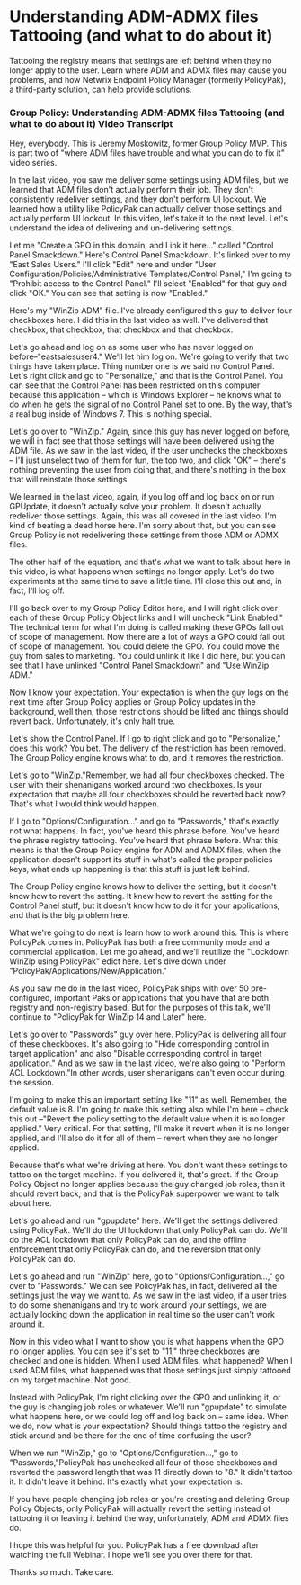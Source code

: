 # Understanding ADM-ADMX files Tattooing (and what to do about it)

Tattooing the registry means that settings are left behind when they no longer apply to the user.
Learn where ADM and ADMX files may cause you problems, and how Netwrix Endpoint Policy Manager
(formerly PolicyPak), a third-party solution, can help provide solutions.

### Group Policy: Understanding ADM-ADMX files Tattooing (and what to do about it) Video Transcript

Hey, everybody. This is Jeremy Moskowitz, former Group Policy MVP. This is part two of "where ADM
files have trouble and what you can do to fix it" video series.

In the last video, you saw me deliver some settings using ADM files, but we learned that ADM files
don't actually perform their job. They don't consistently redeliver settings, and they don't perform
UI lockout. We learned how a utility like PolicyPak can actually deliver those settings and actually
perform UI lockout. In this video, let's take it to the next level. Let's understand the idea of
delivering and un-delivering settings.

Let me "Create a GPO in this domain, and Link it here…" called "Control Panel Smackdown." Here's
Control Panel Smackdown. It's linked over to my "East Sales Users." I'll click "Edit" here and under
"User Configuration/Policies/Administrative Templates/Control Panel," I'm going to "Prohibit access
to the Control Panel." I'll select "Enabled" for that guy and click "OK." You can see that setting
is now "Enabled."

Here's my "WinZip ADM" file. I've already configured this guy to deliver four checkboxes here. I did
this in the last video as well. I've delivered that checkbox, that checkbox, that checkbox and that
checkbox.

Let's go ahead and log on as some user who has never logged on before–"eastsalesuser4." We'll let
him log on. We're going to verify that two things have taken place. Thing number one is we said no
Control Panel. Let's right click and go to "Personalize," and that is the Control Panel. You can see
that the Control Panel has been restricted on this computer because this application – which is
Windows Explorer – he knows what to do when he gets the signal of no Control Panel set to one. By
the way, that's a real bug inside of Windows 7. This is nothing special.

Let's go over to "WinZip." Again, since this guy has never logged on before, we will in fact see
that those settings will have been delivered using the ADM file. As we saw in the last video, if the
user unchecks the checkboxes – I'll just unselect two of them for fun, the top two, and click "OK" –
there's nothing preventing the user from doing that, and there's nothing in the box that will
reinstate those settings.

We learned in the last video, again, if you log off and log back on or run GPUpdate, it doesn't
actually solve your problem. It doesn't actually redeliver those settings. Again, this was all
covered in the last video. I'm kind of beating a dead horse here. I'm sorry about that, but you can
see Group Policy is not redelivering those settings from those ADM or ADMX files.

The other half of the equation, and that's what we want to talk about here in this video, is what
happens when settings no longer apply. Let's do two experiments at the same time to save a little
time. I'll close this out and, in fact, I'll log off.

I'll go back over to my Group Policy Editor here, and I will right click over each of these Group
Policy Object links and I will uncheck "Link Enabled." The technical term for what I'm doing is
called making these GPOs fall out of scope of management. Now there are a lot of ways a GPO could
fall out of scope of management. You could delete the GPO. You could move the guy from sales to
marketing. You could unlink it like I did here, but you can see that I have unlinked "Control Panel
Smackdown" and "Use WinZip ADM."

Now I know your expectation. Your expectation is when the guy logs on the next time after Group
Policy applies or Group Policy updates in the background, well then, those restrictions should be
lifted and things should revert back. Unfortunately, it's only half true.

Let's show the Control Panel. If I go to right click and go to "Personalize," does this work? You
bet. The delivery of the restriction has been removed. The Group Policy engine knows what to do, and
it removes the restriction.

Let's go to "WinZip."Remember, we had all four checkboxes checked. The user with their shenanigans
worked around two checkboxes. Is your expectation that maybe all four checkboxes should be reverted
back now? That's what I would think would happen.

If I go to "Options/Configuration…" and go to "Passwords," that's exactly not what happens. In fact,
you've heard this phrase before. You've heard the phrase registry tattooing. You've heard that
phrase before. What this means is that the Group Policy engine for ADM and ADMX files, when the
application doesn't support its stuff in what's called the proper policies keys, what ends up
happening is that this stuff is just left behind.

The Group Policy engine knows how to deliver the setting, but it doesn't know how to revert the
setting. It knew how to revert the setting for the Control Panel stuff, but it doesn't know how to
do it for your applications, and that is the big problem here.

What we're going to do next is learn how to work around this. This is where PolicyPak comes in.
PolicyPak has both a free community mode and a commercial application. Let me go ahead, and we'll
reutilize the "Lockdown WinZip using PolicyPak" edict here. Let's dive down under
"PolicyPak/Applications/New/Application."

As you saw me do in the last video, PolicyPak ships with over 50 pre-configured, important Paks or
applications that you have that are both registry and non-registry based. But for the purposes of
this talk, we'll continue to "PolicyPak for WinZip 14 and Later" here.

Let's go over to "Passwords" guy over here. PolicyPak is delivering all four of these checkboxes.
It's also going to "Hide corresponding control in target application" and also "Disable
corresponding control in target application." And as we saw in the last video, we're also going to
"Perform ACL Lockdown."In other words, user shenanigans can't even occur during the session.

I'm going to make this an important setting like "11" as well. Remember, the default value is 8. I'm
going to make this setting also while I'm here – check this out –"Revert the policy setting to the
default value when it is no longer applied." Very critical. For that setting, I'll make it revert
when it is no longer applied, and I'll also do it for all of them – revert when they are no longer
applied.

Because that's what we're driving at here. You don't want these settings to tattoo on the target
machine. If you delivered it, that's great. If the Group Policy Object no longer applies because the
guy changed job roles, then it should revert back, and that is the PolicyPak superpower we want to
talk about here.

Let's go ahead and run "gpupdate" here. We'll get the settings delivered using PolicyPak. We'll do
the UI lockdown that only PolicyPak can do. We'll do the ACL lockdown that only PolicyPak can do,
and the offline enforcement that only PolicyPak can do, and the reversion that only PolicyPak can
do.

Let's go ahead and run "WinZip" here, go to "Options/Configuration…," go over to "Passwords." We can
see PolicyPak has, in fact, delivered all the settings just the way we want to. As we saw in the
last video, if a user tries to do some shenanigans and try to work around your settings, we are
actually locking down the application in real time so the user can't work around it.

Now in this video what I want to show you is what happens when the GPO no longer applies. You can
see it's set to "11," three checkboxes are checked and one is hidden. When I used ADM files, what
happened? When I used ADM files, what happened was that those settings just simply tattooed on my
target machine. Not good.

Instead with PolicyPak, I'm right clicking over the GPO and unlinking it, or the guy is changing job
roles or whatever. We'll run "gpupdate" to simulate what happens here, or we could log off and log
back on – same idea. When we do, now what is your expectation? Should things tattoo the registry and
stick around and be there for the end of time confusing the user?

When we run "WinZip," go to "Options/Configuration…," go to "Passwords,"PolicyPak has unchecked all
four of those checkboxes and reverted the password length that was 11 directly down to "8." It
didn't tattoo it. It didn't leave it behind. It's exactly what your expectation is.

If you have people changing job roles or you're creating and deleting Group Policy Objects, only
PolicyPak will actually revert the setting instead of tattooing it or leaving it behind the way,
unfortunately, ADM and ADMX files do.

I hope this was helpful for you. PolicyPak has a free download after watching the full Webinar. I
hope we'll see you over there for that.

Thanks so much. Take care.
